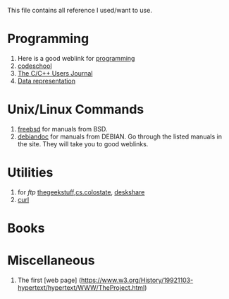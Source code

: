 This file contains all reference I used/want to use.
# Programming
1. Here is a good weblink for [programming](https://www.ntu.edu.sg/home/ehchua/programming/index.html)
2. [codeschool](codeschool.org)
3. [The C/C++ Users Journal](http://collaboration.cmc.ec.gc.ca/science/rpn/biblio/ddj/Website/articles/)
4. [Data representation](http://www.willamette.edu/~gorr/classes/cs130/lectures/data_rep.htm)

# Unix/Linux Commands
1. [freebsd](https://www.freebsd.org/doc/en_US.ISO8859-1/books/handbook/) for manuals from BSD.
2. [debiandoc](https://www.debian.org/doc/) for manuals from DEBIAN. Go through the listed manuals in the site. They will take you to good weblinks.


# Utilities
1. for *ftp* [thegeekstuff](http://www.thegeekstuff.com/2010/06/ftp-sftp-tutorial/),[cs.colostate](https://www.cs.colostate.edu/helpdocs/ftp.html), [deskshare](http://www.deskshare.com/resources/articles/ftp-how-to.aspx)
2. [curl](http://www.thegeekstuff.com/2012/04/curl-examples/)

# Books


# Miscellaneous
1. The first [web page] (https://www.w3.org/History/19921103-hypertext/hypertext/WWW/TheProject.html)
